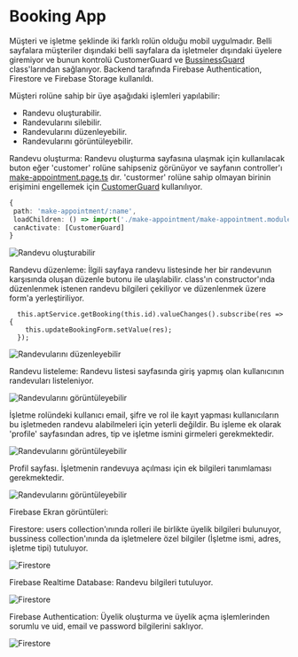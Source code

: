 Booking App
============

Müşteri ve işletme şeklinde iki farklı rolün olduğu mobil uygulmadır. Belli sayfalara müşteriler dışındaki belli sayfalara da işletmeler dışındaki üyelere giremiyor ve bunun kontrolü CustomerGuard ve [BussinessGuard](https://github.com/celilkurt/booking-app/blob/main/src/app/route-guard/bussiness.guard.ts) class'larından sağlanıyor. Backend tarafında Firebase Authentication, Firestore ve Firebase Storage kullanıldı.

Müşteri rolüne sahip bir üye aşağıdaki işlemleri yapılabilir:
  * Randevu oluşturabilir.
  * Randevularını silebilir.
  * Randevularını düzenleyebilir.
  * Randevularını görüntüleyebilir.
  
  Randevu oluşturma: Randevu oluşturma sayfasına ulaşmak için kullanılacak buton eğer 'customer' rolüne sahipseniz görünüyor ve sayfanın controller'ı [make-appointment.page.ts](https://github.com/celilkurt/booking-app/blob/main/src/app/make-appointment/make-appointment.page.ts) dır. 'custormer' rolüne sahip olmayan birinin erişimini engellemek için [CustomerGuard](https://github.com/celilkurt/booking-app/blob/main/src/app/route-guard/customer.guard.ts) kullanılıyor.
  
   ```typescript
   {
    path: 'make-appointment/:name',
    loadChildren: () => import('./make-appointment/make-appointment.module').then( m => m.MakeAppointmentPageModule),
    canActivate: [CustomerGuard]
  }
   ```
  
  ![Randevu oluşturabilir](https://github.com/celilkurt/booking-app/blob/main/image/make-appointment.png?raw=true)
  
  Randevu düzenleme: İlgili sayfaya randevu listesinde her bir randevunın karşısında oluşan düzenle butonu ile ulaşılabilir. class'ın constructor'ında düzenlenmek istenen randevu bilgileri çekiliyor ve düzenlenmek üzere form'a yerleştiriliyor.
  
  ```
    this.aptService.getBooking(this.id).valueChanges().subscribe(res => {
      this.updateBookingForm.setValue(res);
    });
  ```
  
 
  
  ![Randevularını düzenleyebilir](https://github.com/celilkurt/booking-app/blob/main/image/edit-appointment.png?raw=true)

Randevu listeleme: Randevu listesi sayfasında giriş yapmış olan kullanıcının randevuları listeleniyor.


![Randevularını görüntüleyebilir](https://github.com/celilkurt/booking-app/blob/main/image/appointment-list.png?raw=true)

İşletme rolündeki kullanıcı email, şifre ve rol ile kayıt yapması kullanıcıların bu işletmeden 
randevu alabilmeleri için yeterli değildir. Bu işleme ek olarak 'profile' sayfasından adres, tip 
ve işletme ismini girmeleri gerekmektedir. 

![Randevularını görüntüleyebilir](https://github.com/celilkurt/booking-app/blob/main/image/registration.png?raw=true)

Profil sayfası. İşletmenin randevuya açılması için ek bilgileri tanımlaması gerekmektedir.

![Randevularını görüntüleyebilir](https://github.com/celilkurt/booking-app/blob/main/image/bussiness-profile.png?raw=true)


Firebase Ekran görüntüleri:

Firestore: users collection'ınında rolleri ile birlikte üyelik bilgileri bulunuyor, bussiness collection'ınında da işletmelere özel bilgiler (İşletme ismi, adres, işletme tipi) tutuluyor.

![Firestore](https://github.com/celilkurt/booking-app/blob/main/image/firestore.png?raw=true)

Firebase Realtime Database: Randevu bilgileri tutuluyor.

![Firestore](https://github.com/celilkurt/booking-app/blob/main/image/fire-real-db.png?raw=true)

Firebase Authentication: Üyelik oluşturma ve üyelik açma işlemlerinden sorumlu ve uid, email ve password bilgilerini saklıyor.

![Firestore](https://github.com/celilkurt/booking-app/blob/main/image/fire-auth.png?raw=true)
